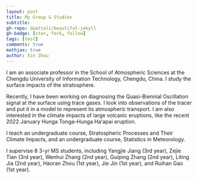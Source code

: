 ```yaml
---
layout: post
title: My Group & Studies
subtitle: 
gh-repo: daattali/beautiful-jekyll
gh-badge: [star, fork, follow]
tags: [test]
comments: true
mathjax: true
author: Xin Zhou
---
```

I am an associate professor in the School of Atmospheric Sciences at the Chengdu University of Information Technology, Chengdu, China. I study the surface impacts of the stratosphere.

Recently, I have been working on diagnosing the Quasi-Biennial Oscillation signal at the surface using trace gases. I look into observations of the tracer and put it in a model to represent its atmospheric transport. I am also interested in the climate impacts of large volcanic eruptions, like the recent 2022 January Hunga Tonga–Hunga Haʻapai eruption.

I teach an undergraduate course, Stratospheric Processes and Their Climate Impacts, and an undergraduate course, Statistics in Meteorology.

I supervise 8 3-yr MS students, including Yangjie Jiang (3rd year), Zejie Tian (3rd year), Wenhui Zhang (2nd year), Guiping Zhang (2nd year), Liting Jia (2nd year), Haoran Zhou (1st year), Jie Jin (1st year), and Ruihan Gao (1st year). 

